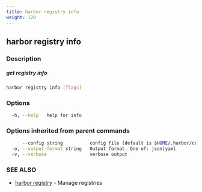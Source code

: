 ```yaml
---
title: harbor registry info
weight: 120
---
```

## harbor registry info

### Description

##### get registry info

```sh
harbor registry info [flags]
```

### Options

```sh
  -h, --help   help for info
```

### Options inherited from parent commands

```sh
      --config string          config file (default is $HOME/.harbor/config.yaml) (default "/home/user/.harbor/config.yaml")
  -o, --output-format string   Output format. One of: json|yaml
  -v, --verbose                verbose output
```

### SEE ALSO

* [harbor registry](harbor-registry.md)	 - Manage registries

